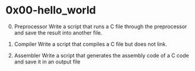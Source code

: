 # 0x00-hello_world

0. Preprocessor
Write a script that runs a C file through the preprocessor and save the result into another file.

1. Compiler
Write a script that compiles a C file but does not link.

2. Assembler
Write a script that generates the assembly code of a C code and save it in an output file
